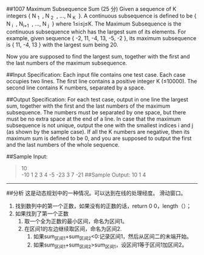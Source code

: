##1007 Maximum Subsequence Sum (25 分)
Given a sequence of K integers { N
​<sub>1</sub>
​​ , N
​<sub>2</sub>
​​ , ..., N
​<sub>K</sub>
​​  }. A continuous subsequence is defined to be { N
​<sub>i</sub>
​​ , N
​<sub>i+1</sub>
​​ , ..., N
​<sub>j</sub>
​​  } where 1≤i≤j≤K. The Maximum Subsequence is the continuous subsequence which has the largest sum of its elements. For example, given sequence { -2, 11, -4, 13, -5, -2 }, its maximum subsequence is { 11, -4, 13 } with the largest sum being 20.

Now you are supposed to find the largest sum, together with the first and the last numbers of the maximum subsequence.

##Input Specification:
Each input file contains one test case. Each case occupies two lines. The first line contains a positive integer K (≤10000). The second line contains K numbers, separated by a space.

##Output Specification:
For each test case, output in one line the largest sum, together with the first and the last numbers of the maximum subsequence. The numbers must be separated by one space, but there must be no extra space at the end of a line. In case that the maximum subsequence is not unique, output the one with the smallest indices i and j (as shown by the sample case). If all the K numbers are negative, then its maximum sum is defined to be 0, and you are supposed to output the first and the last numbers of the whole sequence.

##Sample Input:
>10  
-10 1 2 3 4 -5 -23 3 7 -21
##Sample Output:
>10 1 4
-----
##分析
这是动态规划中的一种情况。可以达到在线的处理经度。 滑动窗口。
1. 找到数列中的第一个正数，如果没有的正数的话，return 0 0，length（）；
2. 如果找到了第一个正数  
    1. 取一个全为正数的最小区间，命名为区间1。
    2. 在区间1的左边继续取区间，命名为区间2.
        1. 如果sum<sub>区间1</sub>+sum<sub>区间2</sub><0:记录区间1，然后从区间二的末端开始。
        2. 如果sum<sub>区间1</sub>+sum<sub>区间2</sub>>sum<sub>区间1</sub>，设区间1等于区间1加区间2。
    